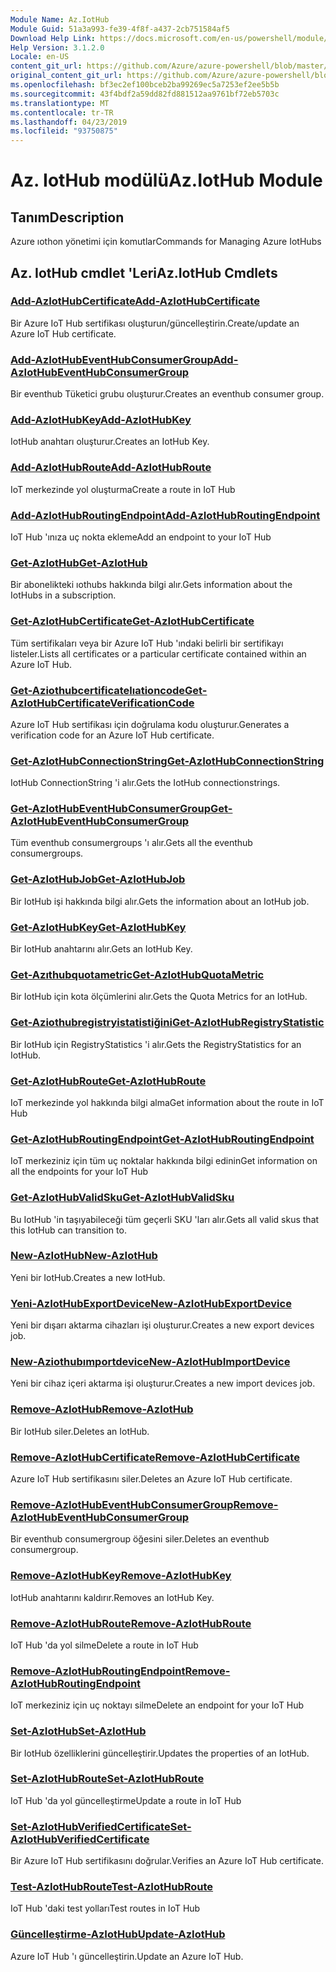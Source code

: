 ```yaml
---
Module Name: Az.IotHub
Module Guid: 51a3a993-fe39-4f8f-a437-2cb751584af5
Download Help Link: https://docs.microsoft.com/en-us/powershell/module/az.iothub
Help Version: 3.1.2.0
Locale: en-US
content_git_url: https://github.com/Azure/azure-powershell/blob/master/src/IotHub/IotHub/help/Az.IotHub.md
original_content_git_url: https://github.com/Azure/azure-powershell/blob/master/src/IotHub/IotHub/help/Az.IotHub.md
ms.openlocfilehash: bf3ec2ef100bceb2ba99269ec5a7253ef2ee5b5b
ms.sourcegitcommit: 43f4bdf2a59dd82fd881512aa9761bf72eb5703c
ms.translationtype: MT
ms.contentlocale: tr-TR
ms.lasthandoff: 04/23/2019
ms.locfileid: "93750875"
---
```

# <span data-ttu-id="cbad4-101">Az. IotHub modülü</span><span class="sxs-lookup"><span data-stu-id="cbad4-101">Az.IotHub Module</span></span>
## <span data-ttu-id="cbad4-102">Tanım</span><span class="sxs-lookup"><span data-stu-id="cbad4-102">Description</span></span>
<span data-ttu-id="cbad4-103">Azure ıothon yönetimi için komutlar</span><span class="sxs-lookup"><span data-stu-id="cbad4-103">Commands for Managing Azure IotHubs</span></span>

## <span data-ttu-id="cbad4-104">Az. IotHub cmdlet 'Leri</span><span class="sxs-lookup"><span data-stu-id="cbad4-104">Az.IotHub Cmdlets</span></span>
### [<span data-ttu-id="cbad4-105">Add-AzIotHubCertificate</span><span class="sxs-lookup"><span data-stu-id="cbad4-105">Add-AzIotHubCertificate</span></span>](Add-AzIotHubCertificate.md)
<span data-ttu-id="cbad4-106">Bir Azure IoT Hub sertifikası oluşturun/güncelleştirin.</span><span class="sxs-lookup"><span data-stu-id="cbad4-106">Create/update an Azure IoT Hub certificate.</span></span>

### [<span data-ttu-id="cbad4-107">Add-AzIotHubEventHubConsumerGroup</span><span class="sxs-lookup"><span data-stu-id="cbad4-107">Add-AzIotHubEventHubConsumerGroup</span></span>](Add-AzIotHubEventHubConsumerGroup.md)
<span data-ttu-id="cbad4-108">Bir eventhub Tüketici grubu oluşturur.</span><span class="sxs-lookup"><span data-stu-id="cbad4-108">Creates an eventhub consumer group.</span></span>

### [<span data-ttu-id="cbad4-109">Add-AzIotHubKey</span><span class="sxs-lookup"><span data-stu-id="cbad4-109">Add-AzIotHubKey</span></span>](Add-AzIotHubKey.md)
<span data-ttu-id="cbad4-110">IotHub anahtarı oluşturur.</span><span class="sxs-lookup"><span data-stu-id="cbad4-110">Creates an IotHub Key.</span></span>

### [<span data-ttu-id="cbad4-111">Add-AzIotHubRoute</span><span class="sxs-lookup"><span data-stu-id="cbad4-111">Add-AzIotHubRoute</span></span>](Add-AzIotHubRoute.md)
<span data-ttu-id="cbad4-112">IoT merkezinde yol oluşturma</span><span class="sxs-lookup"><span data-stu-id="cbad4-112">Create a route in IoT Hub</span></span>

### [<span data-ttu-id="cbad4-113">Add-AzIotHubRoutingEndpoint</span><span class="sxs-lookup"><span data-stu-id="cbad4-113">Add-AzIotHubRoutingEndpoint</span></span>](Add-AzIotHubRoutingEndpoint.md)
<span data-ttu-id="cbad4-114">IoT Hub 'ınıza uç nokta ekleme</span><span class="sxs-lookup"><span data-stu-id="cbad4-114">Add an endpoint to your IoT Hub</span></span>

### [<span data-ttu-id="cbad4-115">Get-AzIotHub</span><span class="sxs-lookup"><span data-stu-id="cbad4-115">Get-AzIotHub</span></span>](Get-AzIotHub.md)
<span data-ttu-id="cbad4-116">Bir abonelikteki ıothubs hakkında bilgi alır.</span><span class="sxs-lookup"><span data-stu-id="cbad4-116">Gets information about the IotHubs in a subscription.</span></span>

### [<span data-ttu-id="cbad4-117">Get-AzIotHubCertificate</span><span class="sxs-lookup"><span data-stu-id="cbad4-117">Get-AzIotHubCertificate</span></span>](Get-AzIotHubCertificate.md)
<span data-ttu-id="cbad4-118">Tüm sertifikaları veya bir Azure IoT Hub 'ındaki belirli bir sertifikayı listeler.</span><span class="sxs-lookup"><span data-stu-id="cbad4-118">Lists all certificates or a particular certificate contained within an Azure IoT Hub.</span></span> 

### [<span data-ttu-id="cbad4-119">Get-Aziothubcertificatelıationcode</span><span class="sxs-lookup"><span data-stu-id="cbad4-119">Get-AzIotHubCertificateVerificationCode</span></span>](Get-AzIotHubCertificateVerificationCode.md)
<span data-ttu-id="cbad4-120">Azure IoT Hub sertifikası için doğrulama kodu oluşturur.</span><span class="sxs-lookup"><span data-stu-id="cbad4-120">Generates a verification code for an Azure IoT Hub certificate.</span></span> 

### [<span data-ttu-id="cbad4-121">Get-AzIotHubConnectionString</span><span class="sxs-lookup"><span data-stu-id="cbad4-121">Get-AzIotHubConnectionString</span></span>](Get-AzIotHubConnectionString.md)
<span data-ttu-id="cbad4-122">IotHub ConnectionString 'i alır.</span><span class="sxs-lookup"><span data-stu-id="cbad4-122">Gets the IotHub connectionstrings.</span></span>

### [<span data-ttu-id="cbad4-123">Get-AzIotHubEventHubConsumerGroup</span><span class="sxs-lookup"><span data-stu-id="cbad4-123">Get-AzIotHubEventHubConsumerGroup</span></span>](Get-AzIotHubEventHubConsumerGroup.md)
<span data-ttu-id="cbad4-124">Tüm eventhub consumergroups 'ı alır.</span><span class="sxs-lookup"><span data-stu-id="cbad4-124">Gets all the eventhub consumergroups.</span></span>

### [<span data-ttu-id="cbad4-125">Get-AzIotHubJob</span><span class="sxs-lookup"><span data-stu-id="cbad4-125">Get-AzIotHubJob</span></span>](Get-AzIotHubJob.md)
<span data-ttu-id="cbad4-126">Bir IotHub işi hakkında bilgi alır.</span><span class="sxs-lookup"><span data-stu-id="cbad4-126">Gets the information about an IotHub job.</span></span>

### [<span data-ttu-id="cbad4-127">Get-AzIotHubKey</span><span class="sxs-lookup"><span data-stu-id="cbad4-127">Get-AzIotHubKey</span></span>](Get-AzIotHubKey.md)
<span data-ttu-id="cbad4-128">Bir IotHub anahtarını alır.</span><span class="sxs-lookup"><span data-stu-id="cbad4-128">Gets an IotHub Key.</span></span>

### [<span data-ttu-id="cbad4-129">Get-Azıthubquotametric</span><span class="sxs-lookup"><span data-stu-id="cbad4-129">Get-AzIotHubQuotaMetric</span></span>](Get-AzIotHubQuotaMetric.md)
<span data-ttu-id="cbad4-130">Bir IotHub için kota ölçümlerini alır.</span><span class="sxs-lookup"><span data-stu-id="cbad4-130">Gets the Quota Metrics for an IotHub.</span></span>

### [<span data-ttu-id="cbad4-131">Get-Aziothubregistryistatistiğini</span><span class="sxs-lookup"><span data-stu-id="cbad4-131">Get-AzIotHubRegistryStatistic</span></span>](Get-AzIotHubRegistryStatistic.md)
<span data-ttu-id="cbad4-132">Bir IotHub için RegistryStatistics 'i alır.</span><span class="sxs-lookup"><span data-stu-id="cbad4-132">Gets the RegistryStatistics for an IotHub.</span></span>

### [<span data-ttu-id="cbad4-133">Get-AzIotHubRoute</span><span class="sxs-lookup"><span data-stu-id="cbad4-133">Get-AzIotHubRoute</span></span>](Get-AzIotHubRoute.md)
<span data-ttu-id="cbad4-134">IoT merkezinde yol hakkında bilgi alma</span><span class="sxs-lookup"><span data-stu-id="cbad4-134">Get information about the route in IoT Hub</span></span>

### [<span data-ttu-id="cbad4-135">Get-AzIotHubRoutingEndpoint</span><span class="sxs-lookup"><span data-stu-id="cbad4-135">Get-AzIotHubRoutingEndpoint</span></span>](Get-AzIotHubRoutingEndpoint.md)
<span data-ttu-id="cbad4-136">IoT merkeziniz için tüm uç noktalar hakkında bilgi edinin</span><span class="sxs-lookup"><span data-stu-id="cbad4-136">Get information on all the endpoints for your IoT Hub</span></span>

### [<span data-ttu-id="cbad4-137">Get-AzIotHubValidSku</span><span class="sxs-lookup"><span data-stu-id="cbad4-137">Get-AzIotHubValidSku</span></span>](Get-AzIotHubValidSku.md)
<span data-ttu-id="cbad4-138">Bu IotHub 'in taşıyabileceği tüm geçerli SKU 'ları alır.</span><span class="sxs-lookup"><span data-stu-id="cbad4-138">Gets all valid skus that this IotHub can transition to.</span></span>

### [<span data-ttu-id="cbad4-139">New-AzIotHub</span><span class="sxs-lookup"><span data-stu-id="cbad4-139">New-AzIotHub</span></span>](New-AzIotHub.md)
<span data-ttu-id="cbad4-140">Yeni bir IotHub.</span><span class="sxs-lookup"><span data-stu-id="cbad4-140">Creates a new IotHub.</span></span>

### [<span data-ttu-id="cbad4-141">Yeni-AzIotHubExportDevice</span><span class="sxs-lookup"><span data-stu-id="cbad4-141">New-AzIotHubExportDevice</span></span>](New-AzIotHubExportDevice.md)
<span data-ttu-id="cbad4-142">Yeni bir dışarı aktarma cihazları işi oluşturur.</span><span class="sxs-lookup"><span data-stu-id="cbad4-142">Creates a new export devices job.</span></span>

### [<span data-ttu-id="cbad4-143">New-Aziothubımportdevice</span><span class="sxs-lookup"><span data-stu-id="cbad4-143">New-AzIotHubImportDevice</span></span>](New-AzIotHubImportDevice.md)
<span data-ttu-id="cbad4-144">Yeni bir cihaz içeri aktarma işi oluşturur.</span><span class="sxs-lookup"><span data-stu-id="cbad4-144">Creates a new import devices job.</span></span>

### [<span data-ttu-id="cbad4-145">Remove-AzIotHub</span><span class="sxs-lookup"><span data-stu-id="cbad4-145">Remove-AzIotHub</span></span>](Remove-AzIotHub.md)
<span data-ttu-id="cbad4-146">Bir IotHub siler.</span><span class="sxs-lookup"><span data-stu-id="cbad4-146">Deletes an IotHub.</span></span>

### [<span data-ttu-id="cbad4-147">Remove-AzIotHubCertificate</span><span class="sxs-lookup"><span data-stu-id="cbad4-147">Remove-AzIotHubCertificate</span></span>](Remove-AzIotHubCertificate.md)
<span data-ttu-id="cbad4-148">Azure IoT Hub sertifikasını siler.</span><span class="sxs-lookup"><span data-stu-id="cbad4-148">Deletes an Azure IoT Hub certificate.</span></span>

### [<span data-ttu-id="cbad4-149">Remove-AzIotHubEventHubConsumerGroup</span><span class="sxs-lookup"><span data-stu-id="cbad4-149">Remove-AzIotHubEventHubConsumerGroup</span></span>](Remove-AzIotHubEventHubConsumerGroup.md)
<span data-ttu-id="cbad4-150">Bir eventhub consumergroup öğesini siler.</span><span class="sxs-lookup"><span data-stu-id="cbad4-150">Deletes an eventhub consumergroup.</span></span>

### [<span data-ttu-id="cbad4-151">Remove-AzIotHubKey</span><span class="sxs-lookup"><span data-stu-id="cbad4-151">Remove-AzIotHubKey</span></span>](Remove-AzIotHubKey.md)
<span data-ttu-id="cbad4-152">IotHub anahtarını kaldırır.</span><span class="sxs-lookup"><span data-stu-id="cbad4-152">Removes an IotHub Key.</span></span>

### [<span data-ttu-id="cbad4-153">Remove-AzIotHubRoute</span><span class="sxs-lookup"><span data-stu-id="cbad4-153">Remove-AzIotHubRoute</span></span>](Remove-AzIotHubRoute.md)
<span data-ttu-id="cbad4-154">IoT Hub 'da yol silme</span><span class="sxs-lookup"><span data-stu-id="cbad4-154">Delete a route in IoT Hub</span></span>

### [<span data-ttu-id="cbad4-155">Remove-AzIotHubRoutingEndpoint</span><span class="sxs-lookup"><span data-stu-id="cbad4-155">Remove-AzIotHubRoutingEndpoint</span></span>](Remove-AzIotHubRoutingEndpoint.md)
<span data-ttu-id="cbad4-156">IoT merkeziniz için uç noktayı silme</span><span class="sxs-lookup"><span data-stu-id="cbad4-156">Delete an endpoint for your IoT Hub</span></span>

### [<span data-ttu-id="cbad4-157">Set-AzIotHub</span><span class="sxs-lookup"><span data-stu-id="cbad4-157">Set-AzIotHub</span></span>](Set-AzIotHub.md)
<span data-ttu-id="cbad4-158">Bir IotHub özelliklerini güncelleştirir.</span><span class="sxs-lookup"><span data-stu-id="cbad4-158">Updates the properties of an IotHub.</span></span>

### [<span data-ttu-id="cbad4-159">Set-AzIotHubRoute</span><span class="sxs-lookup"><span data-stu-id="cbad4-159">Set-AzIotHubRoute</span></span>](Set-AzIotHubRoute.md)
<span data-ttu-id="cbad4-160">IoT Hub 'da yol güncelleştirme</span><span class="sxs-lookup"><span data-stu-id="cbad4-160">Update a route in IoT Hub</span></span>

### [<span data-ttu-id="cbad4-161">Set-AzIotHubVerifiedCertificate</span><span class="sxs-lookup"><span data-stu-id="cbad4-161">Set-AzIotHubVerifiedCertificate</span></span>](Set-AzIotHubVerifiedCertificate.md)
<span data-ttu-id="cbad4-162">Bir Azure IoT Hub sertifikasını doğrular.</span><span class="sxs-lookup"><span data-stu-id="cbad4-162">Verifies an Azure IoT Hub certificate.</span></span> 

### [<span data-ttu-id="cbad4-163">Test-AzIotHubRoute</span><span class="sxs-lookup"><span data-stu-id="cbad4-163">Test-AzIotHubRoute</span></span>](Test-AzIotHubRoute.md)
<span data-ttu-id="cbad4-164">IoT Hub 'daki test yolları</span><span class="sxs-lookup"><span data-stu-id="cbad4-164">Test routes in IoT Hub</span></span>

### [<span data-ttu-id="cbad4-165">Güncelleştirme-AzIotHub</span><span class="sxs-lookup"><span data-stu-id="cbad4-165">Update-AzIotHub</span></span>](Update-AzIotHub.md)
<span data-ttu-id="cbad4-166">Azure IoT Hub 'ı güncelleştirin.</span><span class="sxs-lookup"><span data-stu-id="cbad4-166">Update an Azure IoT Hub.</span></span>

